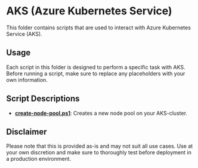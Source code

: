 # AKS (Azure Kubernetes Service)
This folder contains scripts that are used to interact with Azure Kubernetes Service (AKS).

## Usage
Each script in this folder is designed to perform a specific task with AKS. Before running a script, make sure to replace any placeholders with your own information.

## Script Descriptions

- **[create-node-pool.ps1]**:  Creates a new node pool on your AKS-cluster.

## Disclaimer
Please note that this is provided as-is and may not suit all use cases. Use at your own discretion and make sure to thoroughly test before deployment in a production environment.

[create-node-pool.ps1]:create-node-pool.ps1
